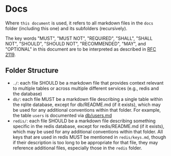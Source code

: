 # Docs

Where `this document` is used, it refers to all markdown files in the `docs`
folder (including this one) and its subfolders (recursively).

The key words "MUST", "MUST NOT", "REQUIRED", "SHALL", "SHALL
NOT", "SHOULD", "SHOULD NOT", "RECOMMENDED", "MAY", and
"OPTIONAL" in this document are to be interpreted as described in
[RFC 2119](https://www.ietf.org/rfc/rfc2119.txt).

## Folder Structure

-   `./`: each file SHOULD be a markdown file that provides context relevant to multiple
    tables or across multiple different services (e.g., redis and the database)
-   `db/`: each file MUST be a markdown file describing a single table within
    the rqlite database, except for db/README.md (if it exists), which may be
    used for any additional conventions within that folder. For example, the
    table `users` is documented via [db/users.md](db/users.md)
-   `redis/`: each file SHOULD be a markdown file describing something specific
    in the redis database, except for redis/README.md (if it exists), which may
    be used for any additional conventions within that folder. All keys that are
    used in redis MUST be mentioned in `redis/keys.md`, though if their
    description is too long to be appropriate for that file, they may reference
    additional files, especially those in the `redis` folder.
